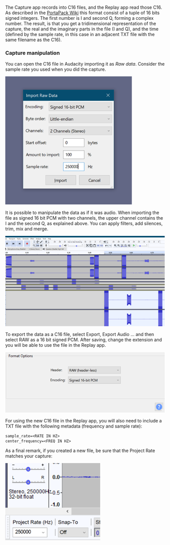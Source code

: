 The Capture app records into C16 files, and the Replay app read those C16. As described in the [PortaPack Wiki](https://github.com/sharebrained/portapack-hackrf/issues/139) this format consist of a tuple of 16 bits signed integers. The first number is I and second Q, forming a complex number. The result, is that you get a tridimensional representation of the capture, the real and the imaginary parts in the file (I and Q), and the time (defined by the sample rate, in this case in an adjacent TXT file with the same filename as the C16).

### Capture manipulation

You can open the C16 file in Audacity importing it as _Raw data_. Consider the sample rate you used when you did the capture.

<img src="img/c16_import.png" width="400">

It is possible to manipulate the data as if it was audio. When importing the file as signed 16 bit PCM with two channels, the upper channel contains the I and the second Q, as explained above. You can apply filters, add silences, trim, mix and merge.

<img src="img/c16_export_multitrack.png" width="800">

To export the data as a C16 file, select Export, Export Audio ... and then select RAW as a 16 bit signed PCM. After saving, change the extension and you will be able to use the file in the Replay app.

<img src="img/c16_export.png" width="600">

For using the new C16 file in the Replay app, you will also need to include a TXT file with the following metadata (frequency and sample rate):
```
sample_rate=<RATE IN HZ>
center_frequency=<FREQ IN HZ>
```

As a final remark, if you created a new file, be sure that the Project Rate matches your capture:

<img src="img/c16_export2.png" width="300">
